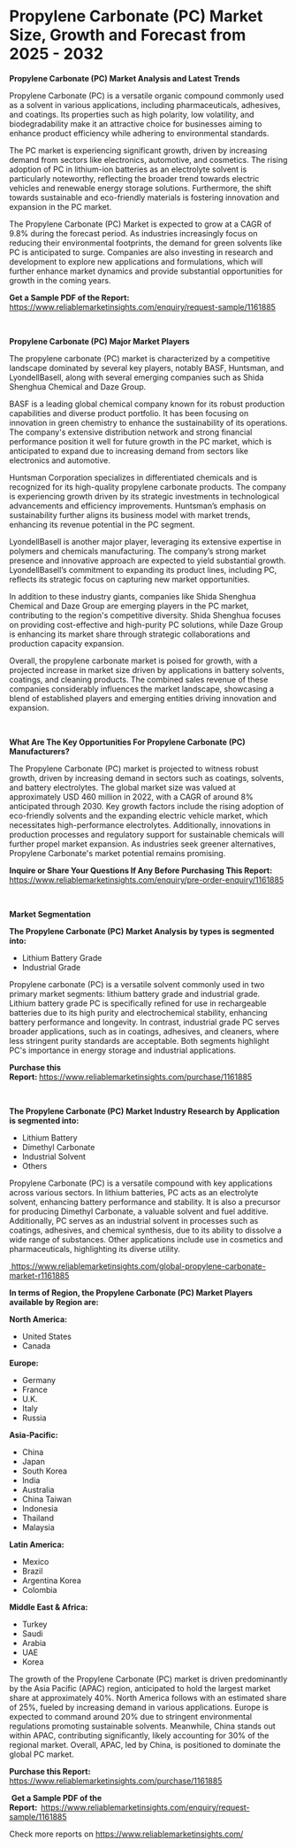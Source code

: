 <p><h1>Propylene Carbonate (PC) Market Size, Growth and Forecast from 2025 - 2032</h1></p><p><strong>Propylene Carbonate (PC) Market Analysis and Latest Trends</strong></p>
<p><p>Propylene Carbonate (PC) is a versatile organic compound commonly used as a solvent in various applications, including pharmaceuticals, adhesives, and coatings. Its properties such as high polarity, low volatility, and biodegradability make it an attractive choice for businesses aiming to enhance product efficiency while adhering to environmental standards. </p><p>The PC market is experiencing significant growth, driven by increasing demand from sectors like electronics, automotive, and cosmetics. The rising adoption of PC in lithium-ion batteries as an electrolyte solvent is particularly noteworthy, reflecting the broader trend towards electric vehicles and renewable energy storage solutions. Furthermore, the shift towards sustainable and eco-friendly materials is fostering innovation and expansion in the PC market.</p><p>The Propylene Carbonate (PC) Market is expected to grow at a CAGR of 9.8% during the forecast period. As industries increasingly focus on reducing their environmental footprints, the demand for green solvents like PC is anticipated to surge. Companies are also investing in research and development to explore new applications and formulations, which will further enhance market dynamics and provide substantial opportunities for growth in the coming years.</p></p>
<p><strong>Get a Sample PDF of the Report:&nbsp;</strong> <a href="https://www.reliablemarketinsights.com/enquiry/request-sample/1161885?utm_campaign=3289&utm_medium=2&utm_source=Github&utm_content=ia&utm_term=02042025&utm_id=propylene-carbonate-pc">https://www.reliablemarketinsights.com/enquiry/request-sample/1161885</a></p>
<p>&nbsp;</p>
<p><strong>Propylene Carbonate (PC) Major Market Players</strong></p>
<p><p>The propylene carbonate (PC) market is characterized by a competitive landscape dominated by several key players, notably BASF, Huntsman, and LyondellBasell, along with several emerging companies such as Shida Shenghua Chemical and Daze Group. </p><p>BASF is a leading global chemical company known for its robust production capabilities and diverse product portfolio. It has been focusing on innovation in green chemistry to enhance the sustainability of its operations. The company's extensive distribution network and strong financial performance position it well for future growth in the PC market, which is anticipated to expand due to increasing demand from sectors like electronics and automotive.</p><p>Huntsman Corporation specializes in differentiated chemicals and is recognized for its high-quality propylene carbonate products. The company is experiencing growth driven by its strategic investments in technological advancements and efficiency improvements. Huntsman’s emphasis on sustainability further aligns its business model with market trends, enhancing its revenue potential in the PC segment.</p><p>LyondellBasell is another major player, leveraging its extensive expertise in polymers and chemicals manufacturing. The company’s strong market presence and innovative approach are expected to yield substantial growth. LyondellBasell’s commitment to expanding its product lines, including PC, reflects its strategic focus on capturing new market opportunities.</p><p>In addition to these industry giants, companies like Shida Shenghua Chemical and Daze Group are emerging players in the PC market, contributing to the region's competitive diversity. Shida Shenghua focuses on providing cost-effective and high-purity PC solutions, while Daze Group is enhancing its market share through strategic collaborations and production capacity expansion.</p><p>Overall, the propylene carbonate market is poised for growth, with a projected increase in market size driven by applications in battery solvents, coatings, and cleaning products. The combined sales revenue of these companies considerably influences the market landscape, showcasing a blend of established players and emerging entities driving innovation and expansion.</p></p>
<p>&nbsp;</p>
<p><strong>What Are The Key Opportunities For Propylene Carbonate (PC) Manufacturers?</strong></p>
<p><p>The Propylene Carbonate (PC) market is projected to witness robust growth, driven by increasing demand in sectors such as coatings, solvents, and battery electrolytes. The global market size was valued at approximately USD 460 million in 2022, with a CAGR of around 8% anticipated through 2030. Key growth factors include the rising adoption of eco-friendly solvents and the expanding electric vehicle market, which necessitates high-performance electrolytes. Additionally, innovations in production processes and regulatory support for sustainable chemicals will further propel market expansion. As industries seek greener alternatives, Propylene Carbonate's market potential remains promising.</p></p>
<p><strong>Inquire or Share Your Questions If Any Before Purchasing This Report:</strong> <a href="https://www.reliablemarketinsights.com/enquiry/pre-order-enquiry/1161885?utm_campaign=3289&utm_medium=2&utm_source=Github&utm_content=ia&utm_term=02042025&utm_id=propylene-carbonate-pc">https://www.reliablemarketinsights.com/enquiry/pre-order-enquiry/1161885</a></p>
<p>&nbsp;</p>
<p><strong>Market Segmentation</strong></p>
<p><strong>The Propylene Carbonate (PC) Market Analysis by types is segmented into:</strong></p>
<p><ul><li>Lithium Battery Grade</li><li>Industrial Grade</li></ul></p>
<p><p>Propylene carbonate (PC) is a versatile solvent commonly used in two primary market segments: lithium battery grade and industrial grade. Lithium battery grade PC is specifically refined for use in rechargeable batteries due to its high purity and electrochemical stability, enhancing battery performance and longevity. In contrast, industrial grade PC serves broader applications, such as in coatings, adhesives, and cleaners, where less stringent purity standards are acceptable. Both segments highlight PC's importance in energy storage and industrial applications.</p></p>
<p><strong>Purchase this Report:&nbsp;</strong><a href="https://www.reliablemarketinsights.com/purchase/1161885?utm_campaign=3289&utm_medium=2&utm_source=Github&utm_content=ia&utm_term=02042025&utm_id=propylene-carbonate-pc">https://www.reliablemarketinsights.com/purchase/1161885</a></p>
<p>&nbsp;</p>
<p><strong>The Propylene Carbonate (PC) Market Industry Research by Application is segmented into:</strong></p>
<p><ul><li>Lithium Battery</li><li>Dimethyl Carbonate</li><li>Industrial Solvent</li><li>Others</li></ul></p>
<p><p>Propylene Carbonate (PC) is a versatile compound with key applications across various sectors. In lithium batteries, PC acts as an electrolyte solvent, enhancing battery performance and stability. It is also a precursor for producing Dimethyl Carbonate, a valuable solvent and fuel additive. Additionally, PC serves as an industrial solvent in processes such as coatings, adhesives, and chemical synthesis, due to its ability to dissolve a wide range of substances. Other applications include use in cosmetics and pharmaceuticals, highlighting its diverse utility.</p></p>
<p><a href="https://www.reliablemarketinsights.com/global-propylene-carbonate-market-r1161885?utm_campaign=3289&utm_medium=2&utm_source=Github&utm_content=ia&utm_term=02042025&utm_id=propylene-carbonate-pc">&nbsp;https://www.reliablemarketinsights.com/global-propylene-carbonate-market-r1161885</a></p>
<p><strong>In terms of Region, the Propylene Carbonate (PC) Market Players available by Region are:</strong></p>
<p>
    <p> <strong> North America: </strong>
        <ul>
            <li>United States</li>
            <li>Canada</li>
        </ul>
        </p> 
    <p> <strong> Europe: </strong>
        <ul>
            <li>Germany</li>
            <li>France</li>
            <li>U.K.</li>
            <li>Italy</li>
            <li>Russia</li>
        </ul>
        </p> 
    <p> <strong> Asia-Pacific: </strong>
        <ul>
            <li>China</li>
            <li>Japan</li>
            <li>South Korea</li>
            <li>India</li>
            <li>Australia</li>
            <li>China Taiwan</li>
            <li>Indonesia</li>
            <li>Thailand</li>
            <li>Malaysia</li>
        </ul>
        </p> 
    <p> <strong> Latin America: </strong>
        <ul>
            <li>Mexico</li>
            <li>Brazil</li>
            <li>Argentina Korea</li>
            <li>Colombia</li>
        </ul>
        </p> 
    <p> <strong> Middle East & Africa: </strong>
        <ul>
            <li>Turkey</li>
            <li>Saudi</li>
            <li>Arabia</li>
            <li>UAE</li>
            <li>Korea</li>
        </ul>
    </p>
    </p>
<p><p>The growth of the Propylene Carbonate (PC) market is driven predominantly by the Asia Pacific (APAC) region, anticipated to hold the largest market share at approximately 40%. North America follows with an estimated share of 25%, fueled by increasing demand in various applications. Europe is expected to command around 20% due to stringent environmental regulations promoting sustainable solvents. Meanwhile, China stands out within APAC, contributing significantly, likely accounting for 30% of the regional market. Overall, APAC, led by China, is positioned to dominate the global PC market.</p></p>
<p><strong>Purchase this Report: </strong><a href="https://www.reliablemarketinsights.com/purchase/1161885?utm_campaign=3289&utm_medium=2&utm_source=Github&utm_content=ia&utm_term=02042025&utm_id=propylene-carbonate-pc">https://www.reliablemarketinsights.com/purchase/1161885</a></p>
<p>&nbsp;<strong>Get a Sample PDF of the Report:&nbsp;&nbsp;</strong><a href="https://www.reliablemarketinsights.com/enquiry/request-sample/1161885?utm_campaign=3289&utm_medium=2&utm_source=Github&utm_content=ia&utm_term=02042025&utm_id=propylene-carbonate-pc">https://www.reliablemarketinsights.com/enquiry/request-sample/1161885</a></p>
<p><strong></strong></p>
<p>Check more reports on <a href="https://www.reliablemarketinsights.com/?utm_campaign=3289&utm_medium=2&utm_source=Github&utm_content=ia&utm_term=02042025&utm_id=propylene-carbonate-pc">https://www.reliablemarketinsights.com/</a></p>